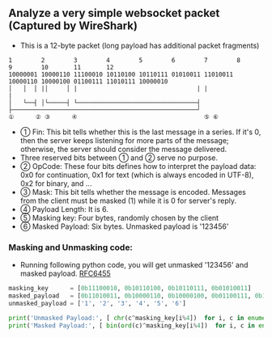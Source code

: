 ## Analyze a very simple websocket packet (Captured by WireShark)
* This is a 12-byte packet (long payload has additional packet fragments)
```
1        2        3        4        5        6        7        8        9        10       11       12  
10000001 10000110 11100010 10110100 10110111 01010011 11010011 10000110 10000100 01100111 11010111 10000010
│   │  │ |│     │ |                                 | |                                                   |
│   └──┤ │└─────┤ └─────────────────────────────────┤ ├───────────────────────────────────────────────────┘
①      ② ③      ④                                   ⑤ ⑥ 
```
  * ① Fin: This bit tells whether this is the last message in a series. If it's 0, then the server keeps listening for more parts of the message; otherwise, the server should consider the message delivered.
  * Three reserved bits between ① and ② serve no purpose.
  * ② OpCode: These four bits defines how to interpret the payload data: 0x0 for continuation, 0x1 for text (which is always encoded in UTF-8), 0x2 for binary, and ...
  * ③ Mask: This bit tells whether the message is encoded. Messages from the client must be masked (1) while it is 0 for server's reply.  
  * ④ Payload Length: It is 6.
  * ⑤ Masking key: Four bytes, randomly chosen by the client
  * ⑥ Masked Payload: Six bytes. Unmasked payload is '123456'
### Masking and Unmasking code:
* Running following python code, you will get unmasked '123456' and masked payload. [RFC6455](https://datatracker.ietf.org/doc/html/rfc6455#section-5.3)
```python
masking_key      = [0b11100010, 0b10110100, 0b10110111, 0b01010011]
masked_payload   = [0b11010011, 0b10000110, 0b10000100, 0b01100111, 0b11010111, 0b10000010]  
unmasked_payload = ['1', '2', '3', '4', '5', '6']

print('Unmasked Payload:', [ chr(c^masking_key[i%4])  for i, c in enumerate(masked_payload)] ) 
print('Masked Payload:', [ bin(ord(c)^masking_key[i%4])  for i, c in enumerate(unmasked_payload)] ) 
``` 
